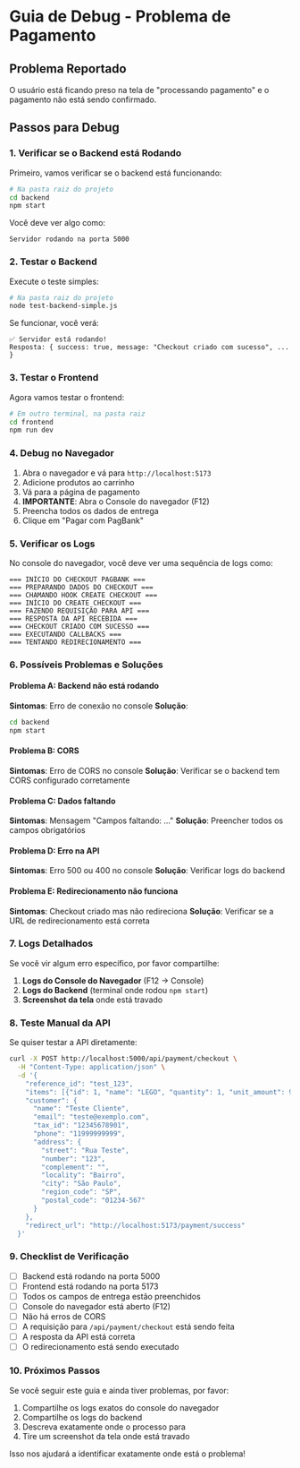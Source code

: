 # Guia de Debug - Problema de Pagamento

## Problema Reportado
O usuário está ficando preso na tela de "processando pagamento" e o pagamento não está sendo confirmado.

## Passos para Debug

### 1. Verificar se o Backend está Rodando

Primeiro, vamos verificar se o backend está funcionando:

```bash
# Na pasta raiz do projeto
cd backend
npm start
```

Você deve ver algo como:
```
Servidor rodando na porta 5000
```

### 2. Testar o Backend

Execute o teste simples:

```bash
# Na pasta raiz do projeto
node test-backend-simple.js
```

Se funcionar, você verá:
```
✅ Servidor está rodando!
Resposta: { success: true, message: "Checkout criado com sucesso", ... }
```

### 3. Testar o Frontend

Agora vamos testar o frontend:

```bash
# Em outro terminal, na pasta raiz
cd frontend
npm run dev
```

### 4. Debug no Navegador

1. Abra o navegador e vá para `http://localhost:5173`
2. Adicione produtos ao carrinho
3. Vá para a página de pagamento
4. **IMPORTANTE**: Abra o Console do navegador (F12)
5. Preencha todos os dados de entrega
6. Clique em "Pagar com PagBank"

### 5. Verificar os Logs

No console do navegador, você deve ver uma sequência de logs como:

```
=== INÍCIO DO CHECKOUT PAGBANK ===
=== PREPARANDO DADOS DO CHECKOUT ===
=== CHAMANDO HOOK CREATE CHECKOUT ===
=== INÍCIO DO CREATE CHECKOUT ===
=== FAZENDO REQUISIÇÃO PARA API ===
=== RESPOSTA DA API RECEBIDA ===
=== CHECKOUT CRIADO COM SUCESSO ===
=== EXECUTANDO CALLBACKS ===
=== TENTANDO REDIRECIONAMENTO ===
```

### 6. Possíveis Problemas e Soluções

#### Problema A: Backend não está rodando
**Sintomas**: Erro de conexão no console
**Solução**: 
```bash
cd backend
npm start
```

#### Problema B: CORS
**Sintomas**: Erro de CORS no console
**Solução**: Verificar se o backend tem CORS configurado corretamente

#### Problema C: Dados faltando
**Sintomas**: Mensagem "Campos faltando: ..."
**Solução**: Preencher todos os campos obrigatórios

#### Problema D: Erro na API
**Sintomas**: Erro 500 ou 400 no console
**Solução**: Verificar logs do backend

#### Problema E: Redirecionamento não funciona
**Sintomas**: Checkout criado mas não redireciona
**Solução**: Verificar se a URL de redirecionamento está correta

### 7. Logs Detalhados

Se você vir algum erro específico, por favor compartilhe:

1. **Logs do Console do Navegador** (F12 → Console)
2. **Logs do Backend** (terminal onde rodou `npm start`)
3. **Screenshot da tela** onde está travado

### 8. Teste Manual da API

Se quiser testar a API diretamente:

```bash
curl -X POST http://localhost:5000/api/payment/checkout \
  -H "Content-Type: application/json" \
  -d '{
    "reference_id": "test_123",
    "items": [{"id": 1, "name": "LEGO", "quantity": 1, "unit_amount": 99.99}],
    "customer": {
      "name": "Teste Cliente",
      "email": "teste@exemplo.com",
      "tax_id": "12345678901",
      "phone": "11999999999",
      "address": {
        "street": "Rua Teste",
        "number": "123",
        "complement": "",
        "locality": "Bairro",
        "city": "São Paulo",
        "region_code": "SP",
        "postal_code": "01234-567"
      }
    },
    "redirect_url": "http://localhost:5173/payment/success"
  }'
```

### 9. Checklist de Verificação

- [ ] Backend está rodando na porta 5000
- [ ] Frontend está rodando na porta 5173
- [ ] Todos os campos de entrega estão preenchidos
- [ ] Console do navegador está aberto (F12)
- [ ] Não há erros de CORS
- [ ] A requisição para `/api/payment/checkout` está sendo feita
- [ ] A resposta da API está correta
- [ ] O redirecionamento está sendo executado

### 10. Próximos Passos

Se você seguir este guia e ainda tiver problemas, por favor:

1. Compartilhe os logs exatos do console do navegador
2. Compartilhe os logs do backend
3. Descreva exatamente onde o processo para
4. Tire um screenshot da tela onde está travado

Isso nos ajudará a identificar exatamente onde está o problema! 